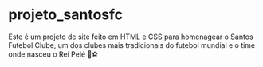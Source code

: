 # projeto_santosfc
Este é um projeto de site feito em HTML e CSS para homenagear o Santos Futebol Clube, um dos clubes mais tradicionais do futebol mundial e o time onde nasceu o Rei Pelé 👑⚽
